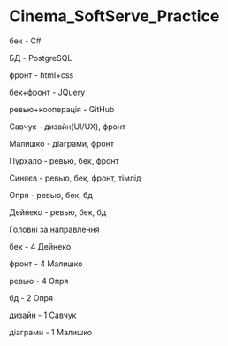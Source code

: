 # Cinema_SoftServe_Practice


бек - C#

БД - PostgreSQL

фронт - html+css

бек+фронт - JQuery

ревью+кооперація - GitHub



Савчук - дизайн(UI/UX), фронт

Малишко - діаграми, фронт 

Пурхало - ревью, бек, фронт

Синяєв - ревью, бек, фронт, тімлід

Опря - ревью, бек, бд

Дейнеко - ревью, бек, бд



Головні за направлення

бек - 4      Дейнеко

фронт - 4    Малишко

ревью - 4    Опря

бд - 2       Опря

дизайн - 1   Савчук

діаграми - 1 Малишко



